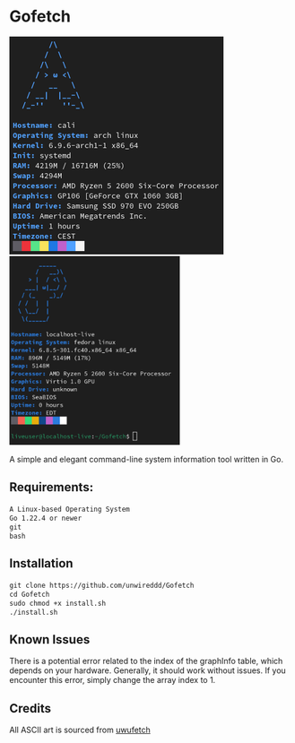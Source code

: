 # Gofetch

![Arch Linux](sample3.png)  ![Fedora Linux](sample-github2.png)

A simple and elegant command-line system information tool written in Go.

## Requirements:

    A Linux-based Operating System
    Go 1.22.4 or newer
    git
    bash

## Installation

    git clone https://github.com/unwireddd/Gofetch
    cd Gofetch
    sudo chmod +x install.sh
    ./install.sh

## Known Issues

There is a potential error related to the index of the graphInfo table, which depends on your hardware. Generally, it should work without issues. If you encounter this error, simply change the array index to 1.


## Credits

All ASCII art is sourced from [uwufetch](https://github.com/ad-oliviero/uwufetch.)
